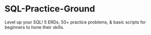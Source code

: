 # SQL-Practice-Ground
Level up your SQL!  5 ERDs, 50+ practice problems, &amp; basic scripts for beginners to hone their skills. 

